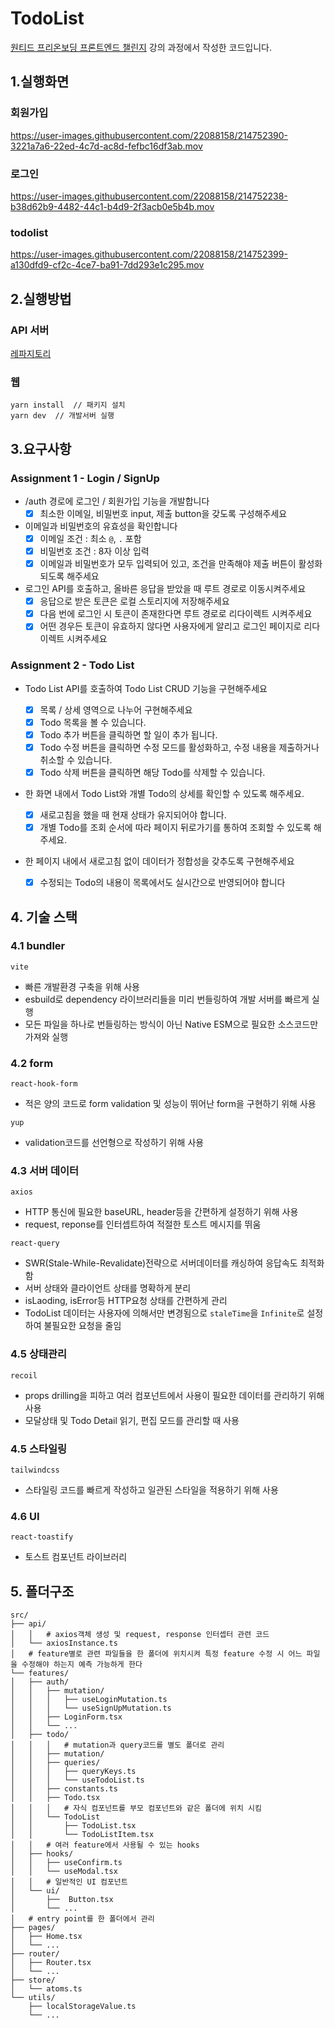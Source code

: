 # TodoList

[원티드 프리온보딩 프론트엔드 챌린지](https://www.wanted.co.kr/events/pre_challenge_fe_5) 강의 과정에서 작성한 코드입니다.

## 1.실행화면

### 회원가입

https://user-images.githubusercontent.com/22088158/214752390-3221a7a6-22ed-4c7d-ac8d-fefbc16df3ab.mov

### 로그인

https://user-images.githubusercontent.com/22088158/214752238-b38d62b9-4482-44c1-b4d9-2f3acb0e5b4b.mov

### todolist

https://user-images.githubusercontent.com/22088158/214752399-a130dfd9-cf2c-4ce7-ba91-7dd293e1c295.mov

## 2.실행방법

### API 서버 
[레파지토리](https://github.com/starkoora/wanted-pre-onboarding-challenge-fe-1-api)

### 웹

```
yarn install  // 패키지 설치
yarn dev  // 개발서버 실행
```

## 3.요구사항

### Assignment 1 - Login / SignUp

- /auth 경로에 로그인 / 회원가입 기능을 개발합니다
  - [x] 최소한 이메일, 비밀번호 input, 제출 button을 갖도록 구성해주세요
- 이메일과 비밀번호의 유효성을 확인합니다
  - [x] 이메일 조건 : 최소 `@`, `.` 포함
  - [x] 비밀번호 조건 : 8자 이상 입력
  - [x] 이메일과 비밀번호가 모두 입력되어 있고, 조건을 만족해야 제출 버튼이 활성화 되도록 해주세요
- 로그인 API를 호출하고, 올바른 응답을 받았을 때 루트 경로로 이동시켜주세요
  - [x] 응답으로 받은 토큰은 로컬 스토리지에 저장해주세요
  - [x] 다음 번에 로그인 시 토큰이 존재한다면 루트 경로로 리다이렉트 시켜주세요
  - [x] 어떤 경우든 토큰이 유효하지 않다면 사용자에게 알리고 로그인 페이지로 리다이렉트 시켜주세요

### Assignment 2 - Todo List

- Todo List API를 호출하여 Todo List CRUD 기능을 구현해주세요
  - [x] 목록 / 상세 영역으로 나누어 구현해주세요
  - [x] Todo 목록을 볼 수 있습니다.
  - [x] Todo 추가 버튼을 클릭하면 할 일이 추가 됩니다.
  - [x] Todo 수정 버튼을 클릭하면 수정 모드를 활성화하고, 수정 내용을 제출하거나 취소할 수 있습니다.
  - [x] Todo 삭제 버튼을 클릭하면 해당 Todo를 삭제할 수 있습니다.
- 한 화면 내에서 Todo List와 개별 Todo의 상세를 확인할 수 있도록 해주세요.
  - [x] 새로고침을 했을 때 현재 상태가 유지되어야 합니다.
  - [x] 개별 Todo를 조회 순서에 따라 페이지 뒤로가기를 통하여 조회할 수 있도록 해주세요.
- 한 페이지 내에서 새로고침 없이 데이터가 정합성을 갖추도록 구현해주세요

  - [x] 수정되는 Todo의 내용이 목록에서도 실시간으로 반영되어야 합니다



## 4. 기술 스택

### 4.1 bundler
`vite`
- 빠른 개발환경 구축을 위해 사용
- esbuild로 dependency 라이브러리들을 미리 번들링하여 개발 서버를 빠르게 실행
- 모든 파일을 하나로 번들링하는 방식이 아닌 Native ESM으로 필요한 소스코드만 가져와 실행


### 4.2 form
`react-hook-form`
- 적은 양의 코드로 form validation 및 성능이 뛰어난 form을 구현하기 위해 사용

`yup`
- validation코드를 선언형으로 작성하기 위해 사용


### 4.3 서버 데이터
`axios`
- HTTP 통신에 필요한 baseURL, header등을 간편하게 설정하기 위해 사용
- request, reponse를 인터셉트하여 적절한 토스트 메시지를 뛰움

`react-query`
- SWR(Stale-While-Revalidate)전략으로 서버데이터를 캐싱하여 응답속도 최적화함
- 서버 상태와 클라이언트 상태를 명확하게 분리
- isLaoding, isError등 HTTP요청 상태를 간편하게 관리
- TodoList 데이터는 사용자에 의해서만 변경됨으로 `staleTime`을 `Infinite`로 설정하여 불필요한 요청을 줄임


### 4.5 상태관리
`recoil`
- props drilling을 피하고 여러 컴포넌트에서 사용이 필요한 데이터를 관리하기 위해 사용
- 모달상태 및 Todo Detail 읽기, 편집 모드를 관리할 때 사용 


### 4.5 스타일링
`tailwindcss`
- 스타일링 코드를 빠르게 작성하고 일관된 스타일을 적용하기 위해 사용

### 4.6 UI
`react-toastify`
- 토스트 컴포넌트 라이브러리

## 5. 폴더구조
```
src/
├── api/
│   │   # axios객체 생성 및 request, response 인터셉터 관련 코드 
│   └── axiosInstance.ts  
│   # feature별로 관련 파일들을 한 폴더에 위치시켜 특정 feature 수정 시 어느 파일을 수정해야 하는지 예측 가능하게 한다
└── features/ 
│   ├── auth/
│   │   ├── mutation/
│   │   │   ├── useLoginMutation.ts
│   │   │   └── useSignUpMutation.ts
│   │   ├── LoginForm.tsx
│   │   └── ...
│   ├── todo/
│   │   │   # mutation과 query코드를 별도 폴더로 관리
│   │   ├── mutation/
│   │   ├── queries/
│   │   │   ├── queryKeys.ts
│   │   │   └── useTodoList.ts
│   │   ├── constants.ts
│   │   ├── Todo.tsx
│   │   │   # 자식 컴포넌트를 부모 컴포넌트와 같은 폴더에 위치 시킴
│   │   └── TodoList
│   │       ├── TodoList.tsx
│   │       └── TodoListItem.tsx
│   │   # 여러 feature에서 사용될 수 있는 hooks
│   ├── hooks/
│   │   ├── useConfirm.ts
│   │   └── useModal.tsx
│   │   # 일반적인 UI 컴포넌트
│   └── ui/
│       ├──  Button.tsx
│       └── ...
│   # entry point를 한 폴더에서 관리 
├── pages/
│   ├── Home.tsx
│   └── ...
├── router/
│   ├── Router.tsx
│   └── ...
├── store/
│   └── atoms.ts
└── utils/
    ├── localStorageValue.ts
    └── ...
```

  
